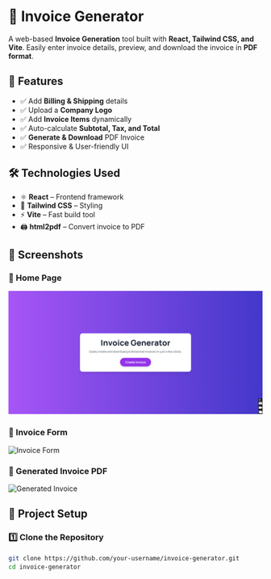 # 🧾 Invoice Generator  

A web-based **Invoice Generation** tool built with **React, Tailwind CSS, and Vite**. Easily enter invoice details, preview, and download the invoice in **PDF format**.  

## 🚀 Features  

- ✅ Add **Billing & Shipping** details  
- ✅ Upload a **Company Logo**  
- ✅ Add **Invoice Items** dynamically  
- ✅ Auto-calculate **Subtotal, Tax, and Total**  
- ✅ **Generate & Download** PDF Invoice  
- ✅ Responsive & User-friendly UI  

## 🛠️ Technologies Used  

- ⚛️ **React** – Frontend framework  
- 🎨 **Tailwind CSS** – Styling  
- ⚡ **Vite** – Fast build tool  
- 🖨️ **html2pdf** – Convert invoice to PDF  

## 📸 Screenshots  

### 📌 Home Page  
![Home Page](https://github.com/ItsMeAreebaAmjad/InvoiceGenerationApp-React/blob/main/image1.png)  

### 📌 Invoice Form  
![Invoice Form](./images/invoice-form.png)  

### 📌 Generated Invoice PDF  
![Generated Invoice](./images/generated-invoice.png)  

## 📂 Project Setup  

### 1️⃣ Clone the Repository  

```bash
git clone https://github.com/your-username/invoice-generator.git
cd invoice-generator
